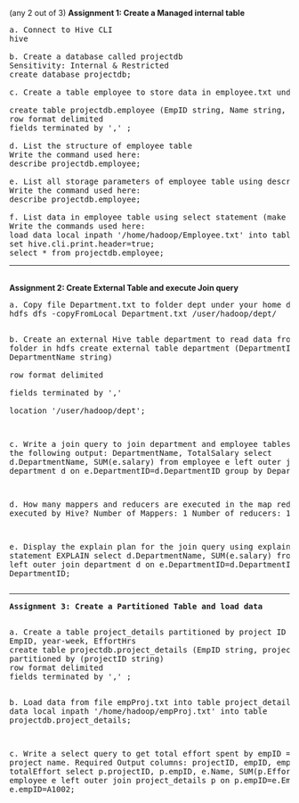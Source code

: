 (any 2 out of 3)
<b>Assignment 1: Create a Managed internal table</b></br>
<pre>
a. Connect to Hive CLI
hive

b. Create a database called projectdb
Sensitivity: Internal & Restricted
create database projectdb;

c. Create a table employee to store data in employee.txt under projectdb

create table projectdb.employee (EmpID string, Name string, Band string, DepartmentID string, Salary float)Id int, Name string , Salary float)  
row format delimited  
fields terminated by ',' ;  

d. List the structure of employee table
Write the command used here:
describe projectdb.employee;
 
e. List all storage parameters of employee table using describe command.
Write the command used here:
describe projectdb.employee;

f. List data in employee table using select statement (make sure that the output has column header s)
Write the commands used here:
load data local inpath '/home/hadoop/Employee.txt' into table projectdb.employee;
set hive.cli.print.header=true;
select * from projectdb.employee;
</pre>
<hr/>
<br>
<b>Assignment 2: Create External Table and execute Join query</b><br/>
<pre>
a. Copy file Department.txt to folder dept under your home directory in HDFS
hdfs dfs -copyFromLocal Department.txt /user/hadoop/dept/

b. Create an external Hive table department to read data from dept folder in hdfs
create external table department (DepartmentID string, DepartmentName string)  
row format delimited  
 fields terminated by ','   
location '/user/hadoop/dept';  

c. Write a join query to join department and employee tables and get the following output:
DepartmentName, TotalSalary
select d.DepartmentName, SUM(e.salary) from employee e left outer join department d on e.DepartmentID=d.DepartmentID group by DepartmentID;

d. How many mappers and reducers are executed in the map reduce job executed by Hive?
Number of Mappers: 1
Number of reducers: 1

e. Display the explain plan for the join query using explain statement
EXPLAIN select d.DepartmentName, SUM(e.salary) from employee e left outer join department d on e.DepartmentID=d.DepartmentID group by DepartmentID;
</pre>
<hr/>
<pre>
<b>Assignment 3: Create a Partitioned Table and load data</b><br/>
<pre>
a. Create a table project_details partitioned by project ID and having following columns:
EmpID, year-week, EffortHrs
create table projectdb.project_details (EmpID string, projectID string, year-week int, EffortHrs string)
partitioned by (projectID string) 
row format delimited  
fields terminated by ',' ;  

b. Load data from file empProj.txt into table project_details
load data local inpath '/home/hadoop/empProj.txt' into table projectdb.project_details;

c. Write a select query to get total effort spent by empID = A1002 by project name.
Required Output columns: projectID, empID, empName, totalEffort
select p.projectID, p.empID, e.Name, SUM(p.EffortHrs) from employee e left outer join project_details p on p.empID=e.EmpID where e.empID=A1002;
</pre>
